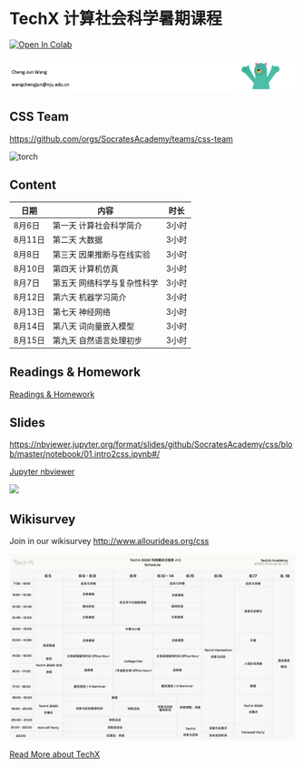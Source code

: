 # TechX 计算社会科学暑期课程

[![Open In Colab](https://colab.research.google.com/assets/colab-badge.svg)](https://colab.research.google.com/github/SocratesAcademy/css/blob/master/notebook/01.content.ipynb)

![](./assets/chengjun.png)


## CSS Team

https://github.com/orgs/SocratesAcademy/teams/css-team




![torch](/assets/torch.gif)

## Content


| 日期     | 内容                                    | 时长   |
| -------- | --------------------------------------- | ------ |
| 8月6日  | 第一天 计算社会科学简介   | 3小时  |
| 8月11日 | 第二天 大数据        | 3小时  |
| 8月8日  | 第三天 因果推断与在线实验 | 3小时  |
| 8月10日 | 第四天 计算机仿真       | 3小时  |
| 8月7日  | 第五天 网络科学与复杂性科学 | 3小时  |
| 8月12日 | 第六天 机器学习简介   | 3小时  |
| 8月13日 | 第七天 神经网络    | 3小时 |
| 8月14日 | 第八天 词向量嵌入模型     | 3小时 |
| 8月15日 | 第九天 自然语言处理初步  | 3小时 |


<!-- #region -->

## Readings & Homework

[Readings & Homework](https://shimo.im/docs/98CYHd9wH8gGGVVJ)

## Slides

https://nbviewer.jupyter.org/format/slides/github/SocratesAcademy/css/blob/master/notebook/01.intro2css.ipynb#/

[Jupyter nbviewer](https://nbviewer.jupyter.org/github/SocratesAcademy/css/tree/master/notebook/)

<div><img src=/assets/nav_logo.svg width = 200px></div>

## Wikisurvey

Join in our wikisurvey http://www.allourideas.org/css

![ask](/assets/time1.png)

[Read More about TechX](https://mp.weixin.qq.com/s/vI2A2Br9qRZYGjkgkng0GA)
<!-- #endregion -->
